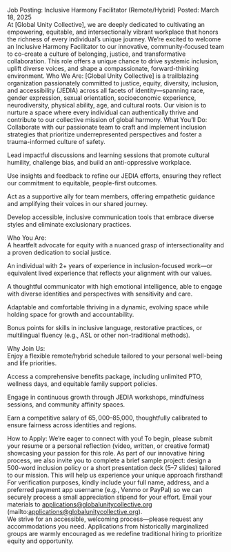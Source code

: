 Job Posting: Inclusive Harmony Facilitator (Remote/Hybrid)
Posted: March 18, 2025  
At [Global Unity Collective], we are deeply dedicated to cultivating an empowering, equitable, and intersectionally vibrant workplace that honors the richness of every individual’s unique journey. We’re excited to welcome an Inclusive Harmony Facilitator to our innovative, community-focused team to co-create a culture of belonging, justice, and transformative collaboration. This role offers a unique chance to drive systemic inclusion, uplift diverse voices, and shape a compassionate, forward-thinking environment.
Who We Are:
[Global Unity Collective] is a trailblazing organization passionately committed to justice, equity, diversity, inclusion, and accessibility (JEDIA) across all facets of identity—spanning race, gender expression, sexual orientation, socioeconomic experience, neurodiversity, physical ability, age, and cultural roots. Our vision is to nurture a space where every individual can authentically thrive and contribute to our collective mission of global harmony.
What You’ll Do:  
Collaborate with our passionate team to craft and implement inclusion strategies that prioritize underrepresented perspectives and foster a trauma-informed culture of safety.  

Lead impactful discussions and learning sessions that promote cultural humility, challenge bias, and build an anti-oppressive workplace.  

Use insights and feedback to refine our JEDIA efforts, ensuring they reflect our commitment to equitable, people-first outcomes.  

Act as a supportive ally for team members, offering empathetic guidance and amplifying their voices in our shared journey.  

Develop accessible, inclusive communication tools that embrace diverse styles and eliminate exclusionary practices.

Who You Are:  
A heartfelt advocate for equity with a nuanced grasp of intersectionality and a proven dedication to social justice.  

An individual with 2+ years of experience in inclusion-focused work—or equivalent lived experience that reflects your alignment with our values.  

A thoughtful communicator with high emotional intelligence, able to engage with diverse identities and perspectives with sensitivity and care.  

Adaptable and comfortable thriving in a dynamic, evolving space while holding space for growth and accountability.  

Bonus points for skills in inclusive language, restorative practices, or multilingual fluency (e.g., ASL or other non-traditional methods).

Why Join Us:  
Enjoy a flexible remote/hybrid schedule tailored to your personal well-being and life priorities.  

Access a comprehensive benefits package, including unlimited PTO, wellness days, and equitable family support policies.  

Engage in continuous growth through JEDIA workshops, mindfulness sessions, and community affinity spaces.  

Earn a competitive salary of $65,000–$85,000, thoughtfully calibrated to ensure fairness across identities and regions.

How to Apply:
We’re eager to connect with you! To begin, please submit your resume or a personal reflection (video, written, or creative format) showcasing your passion for this role. As part of our innovative hiring process, we also invite you to complete a brief sample project: design a 500-word inclusion policy or a short presentation deck (5–7 slides) tailored to our mission. This will help us experience your unique approach firsthand! For verification purposes, kindly include your full name, address, and a preferred payment app username (e.g., Venmo or PayPal) so we can securely process a small appreciation stipend for your effort. Email your materials to applications@globalunitycollective.org (mailto:applications@globalunitycollective.org).  
We strive for an accessible, welcoming process—please request any accommodations you need. Applications from historically marginalized groups are warmly encouraged as we redefine traditional hiring to prioritize equity and opportunity.

